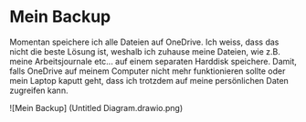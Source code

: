 # Mein Backup

Momentan speichere ich alle Dateien auf OneDrive. Ich weiss, dass das nicht die beste Lösung ist, weshalb ich zuhause meine Dateien, wie z.B. meine Arbeitsjournale etc... auf einem separaten Harddisk speichere. Damit, falls OneDrive auf meinem Computer nicht mehr funktionieren sollte oder mein Laptop kaputt geht, dass ich trotzdem auf meine persönlichen Daten zugreifen kann.

![Mein Backup] (Untitled Diagram.drawio.png)
